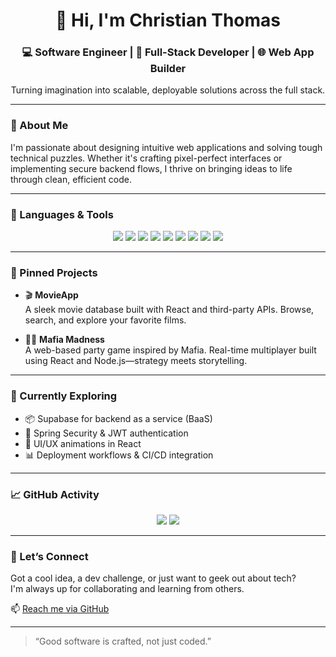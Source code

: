 <h1 align="center">👋 Hi, I'm Christian Thomas</h1>
<h3 align="center">💻 Software Engineer | 🎯 Full-Stack Developer | 🌐 Web App Builder</h3>

<p align="center">
  Turning imagination into scalable, deployable solutions across the full stack.
</p>

---

### 🚀 About Me

I'm passionate about designing intuitive web applications and solving tough technical puzzles. Whether it's crafting pixel-perfect interfaces or implementing secure backend flows, I thrive on bringing ideas to life through clean, efficient code.

---

### 🧰 Languages & Tools

<p align="center">
  <img src="https://img.shields.io/badge/HTML5-Experienced-orange" />
  <img src="https://img.shields.io/badge/CSS3-Styled-blue" />
  <img src="https://img.shields.io/badge/JavaScript-Dynamic-yellow" />
  <img src="https://img.shields.io/badge/React-Interactive-blueviolet" />
  <img src="https://img.shields.io/badge/Node.js-Backend-green" />
  <img src="https://img.shields.io/badge/Java-OOP-red" />
  <img src="https://img.shields.io/badge/SpringBoot-Secure-darkgreen" />
  <img src="https://img.shields.io/badge/Git-Version%20Control-black" />
  <img src="https://img.shields.io/badge/Supabase-Realtime-teal" />
</p>

---

### 📌 Pinned Projects

- 🎬 **MovieApp**  
  A sleek movie database built with React and third-party APIs. Browse, search, and explore your favorite films.

- 🕵️‍♂️ **Mafia Madness**  
  A web-based party game inspired by Mafia. Real-time multiplayer built using React and Node.js—strategy meets storytelling.

---

### 🌱 Currently Exploring

- 📦 Supabase for backend as a service (BaaS)
- 🔐 Spring Security & JWT authentication
- 🎨 UI/UX animations in React
- 📊 Deployment workflows & CI/CD integration

---

### 📈 GitHub Activity

<p align="center">
  <img src="https://github-readme-stats.vercel.app/api?username=your-username&show_icons=true&theme=react" />
  <img src="https://github-readme-streak-stats.herokuapp.com/?user=your-username&theme=react" />
</p>

---

### 🤝 Let’s Connect

Got a cool idea, a dev challenge, or just want to geek out about tech?  
I'm always up for collaborating and learning from others.

📫 [Reach me via GitHub](https://github.com/your-username)

---

> “Good software is crafted, not just coded.”


